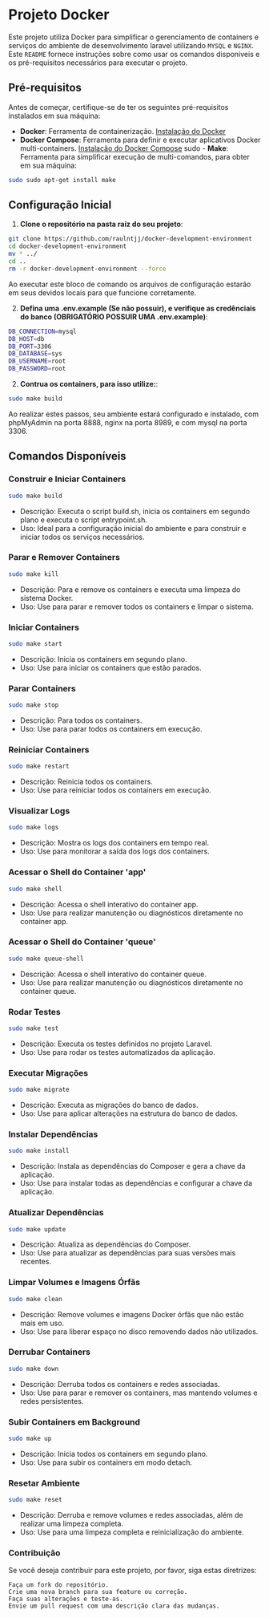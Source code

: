 # Projeto Docker

Este projeto utiliza Docker para simplificar o gerenciamento de containers e serviços do ambiente de desenvolvimento laravel utilizando `MYSQL` e `NGINX`. Este `README` fornece instruções sobre como usar os comandos disponíveis e os pré-requisitos necessários para executar o projeto.

## Pré-requisitos

Antes de começar, certifique-se de ter os seguintes pré-requisitos instalados em sua máquina:

- **Docker**: Ferramenta de containerização. [Instalação do Docker](https://docs.docker.com/get-docker/)
- **Docker Compose**: Ferramenta para definir e executar aplicativos Docker multi-containers. [Instalação do Docker Compose](https://docs.docker.com/compose/install/)
sudo - **Make**: Ferramenta para simplificar execução de multi-comandos, para obter em sua máquina:
```bash
sudo sudo apt-get install make
```

## Configuração Inicial

1. **Clone o repositório na pasta raíz do seu projeto**:

```bash
git clone https://github.com/raulntjj/docker-development-environment
cd docker-development-environment
mv * ../
cd ..
rm -r docker-development-environment --force
```

Ao executar este bloco de comando os arquivos de configuração estarão em seus devidos locais para que funcione corretamente.

2. **Defina uma .env.example (Se não possuir), e verifique as credênciais do banco (OBRIGATÓRIO POSSUIR UMA .env.example)**:
```bash
DB_CONNECTION=mysql
DB_HOST=db
DB_PORT=3306
DB_DATABASE=sys
DB_USERNAME=root
DB_PASSWORD=root
```

2. **Contrua os containers, para isso utilize:**:

```bash
sudo make build
```
Ao realizar estes passos, seu ambiente estará configurado e instalado, com phpMyAdmin na porta 8888, nginx na porta 8989, e com mysql na porta 3306. 

## Comandos Disponíveis

### Construir e Iniciar Containers

```bash
sudo make build
```
- Descrição: Executa o script build.sh, inicia os containers em segundo plano e executa o script entrypoint.sh.
- Uso: Ideal para a configuração inicial do ambiente e para construir e iniciar todos os serviços necessários.

### Parar e Remover Containers

```bash
sudo make kill
```
- Descrição: Para e remove os containers e executa uma limpeza do sistema Docker.
- Uso: Use para parar e remover todos os containers e limpar o sistema.

### Iniciar Containers

```bash
sudo make start
```
- Descrição: Inicia os containers em segundo plano.
- Uso: Use para iniciar os containers que estão parados.

### Parar Containers

```bash
sudo make stop
```
- Descrição: Para todos os containers.
- Uso: Use para parar todos os containers em execução.

### Reiniciar Containers

```bash
sudo make restart
```
- Descrição: Reinicia todos os containers.
- Uso: Use para reiniciar todos os containers em execução.

### Visualizar Logs

```bash
sudo make logs
```
- Descrição: Mostra os logs dos containers em tempo real.
- Uso: Use para monitorar a saída dos logs dos containers.

### Acessar o Shell do Container 'app'

```bash
sudo make shell
```
- Descrição: Acessa o shell interativo do container app.
- Uso: Use para realizar manutenção ou diagnósticos diretamente no container app.

### Acessar o Shell do Container 'queue'

```bash
sudo make queue-shell
```
- Descrição: Acessa o shell interativo do container queue.
- Uso: Use para realizar manutenção ou diagnósticos diretamente no container queue.

### Rodar Testes

```bash
sudo make test
```
- Descrição: Executa os testes definidos no projeto Laravel.
- Uso: Use para rodar os testes automatizados da aplicação.

### Executar Migrações

```bash
sudo make migrate
```
- Descrição: Executa as migrações do banco de dados.
- Uso: Use para aplicar alterações na estrutura do banco de dados.

### Instalar Dependências

```bash
sudo make install
```
- Descrição: Instala as dependências do Composer e gera a chave da aplicação.
- Uso: Use para instalar todas as dependências e configurar a chave da aplicação.

### Atualizar Dependências

```bash
sudo make update
```
- Descrição: Atualiza as dependências do Composer.
- Uso: Use para atualizar as dependências para suas versões mais recentes.

### Limpar Volumes e Imagens Órfãs

```bash
sudo make clean
```
- Descrição: Remove volumes e imagens Docker órfãs que não estão mais em uso.
- Uso: Use para liberar espaço no disco removendo dados não utilizados.

### Derrubar Containers

```bash
sudo make down
```
- Descrição: Derruba todos os containers e redes associadas.
- Uso: Use para parar e remover os containers, mas mantendo volumes e redes persistentes.

### Subir Containers em Background

```bash
sudo make up
```
- Descrição: Inicia todos os containers em segundo plano.
- Uso: Use para subir os containers em modo detach.

### Resetar Ambiente

```bash
sudo make reset
```
- Descrição: Derruba e remove volumes e redes associadas, além de realizar uma limpeza completa.
- Uso: Use para uma limpeza completa e reinicialização do ambiente.

### Contribuição

Se você deseja contribuir para este projeto, por favor, siga estas diretrizes:

    Faça um fork do repositório.
    Crie uma nova branch para sua feature ou correção.
    Faça suas alterações e teste-as.
    Envie um pull request com uma descrição clara das mudanças.